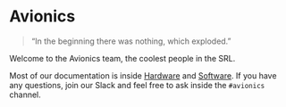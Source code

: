# Avionics

>  “In the beginning there was nothing, which exploded.” 

Welcome to the Avionics team, the coolest people in the SRL. 

Most of our documentation is inside [Hardware](avionics/hardware.md) and [Software](avionics/software.md). If you have any questions, join our Slack and feel free to ask inside the `#avionics` channel. 